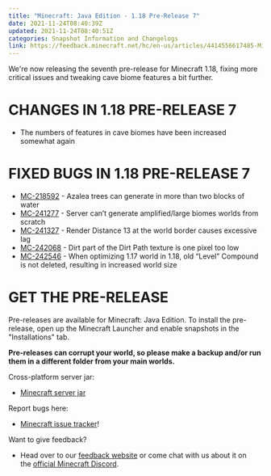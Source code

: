 ```yaml
---
title: "Minecraft: Java Edition - 1.18 Pre-Release 7"
date: 2021-11-24T08:40:39Z
updated: 2021-11-24T08:40:51Z
categories: Snapshot Information and Changelogs
link: https://feedback.minecraft.net/hc/en-us/articles/4414556617485-Minecraft-Java-Edition-1-18-Pre-Release-7
---
```


We're now releasing the seventh pre-release for Minecraft 1.18, fixing more critical issues and tweaking cave biome features a bit further.

# CHANGES IN 1.18 PRE-RELEASE 7

- The numbers of features in cave biomes have been increased somewhat again

# FIXED BUGS IN 1.18 PRE-RELEASE 7

- [MC-218592](https://bugs.mojang.com/browse/MC-218592) - Azalea trees can generate in more than two blocks of water
- [MC-241277](https://bugs.mojang.com/browse/MC-241277) - Server can’t generate amplified/large biomes worlds from scratch
- [MC-241327](https://bugs.mojang.com/browse/MC-241327) - Render Distance 13 at the world border causes excessive lag
- [MC-242068](https://bugs.mojang.com/browse/MC-242068) - Dirt part of the Dirt Path texture is one pixel too low
- [MC-242546](https://bugs.mojang.com/browse/MC-242546) - When optimizing 1.17 world in 1.18, old “Level” Compound is not deleted, resulting in increased world size

# GET THE PRE-RELEASE

Pre-releases are available for Minecraft: Java Edition. To install the pre-release, open up the Minecraft Launcher and enable snapshots in the "Installations" tab.

**Pre-releases can corrupt your world, so please make a backup and/or run them in a different folder from your main worlds.**

Cross-platform server jar:

- [Minecraft server jar](https://launcher.mojang.com/v1/objects/fe08544bb92ebe53070ec4a5f161ac19d8e9e4bb/server.jar)

Report bugs here:

- [Minecraft issue tracker](https://aka.ms/snapshotbugs?ref=blog)!

Want to give feedback?

- Head over to our [feedback website](https://aka.ms/snapshotfeedback) or come chat with us about it on the [official Minecraft Discord](https://discordapp.com/invite/minecraft).
